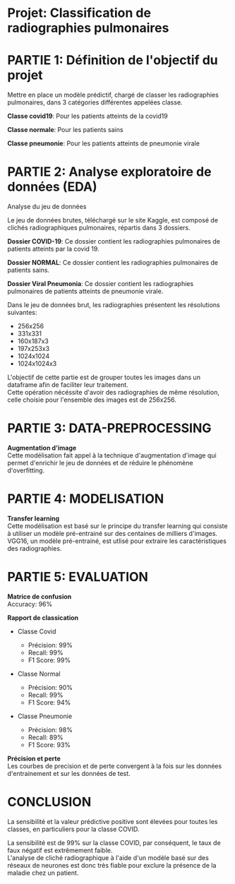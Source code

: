 # Projet: Classification de radiographies pulmonaires

# PARTIE 1: Définition de l'objectif du projet

Mettre en place un modèle prédictif, chargé de classer les radiographies pulmonaires, dans 3 catégories différentes appelées classe.

**Classe covid19**: Pour les patients atteints de la covid19

**Classe normale**: Pour les patients sains

**Classe pneumonie**: Pour les patients atteints de pneumonie virale

# PARTIE 2: Analyse exploratoire de données (EDA)

Analyse du jeu de données

Le jeu de données brutes, téléchargé sur le site Kaggle, est composé de clichés radiographiques pulmonaires, répartis dans 3 dossiers.

**Dossier COVID-19**: Ce dossier contient les radiographies pulmonaires de patients atteints par la covid 19. 

**Dossier NORMAL**: Ce dossier contient les radiographies pulmonaires de patients sains.

**Dossier Viral Pneumonia**: Ce dossier contient les radiographies pulmonaires de patients atteints de pneumonie virale.

Dans le jeu de données brut, les radiographies présentent les résolutions suivantes:
* 256x256
* 331x331
* 160x187x3
* 197x253x3
* 1024x1024
* 1024x1024x3

L'objectif de cette partie est de grouper toutes les images dans un dataframe afin de faciliter leur traitement.  
Cette opération nécéssite d'avoir des radiographies de même résolution, celle choisie pour l'ensemble des images est de 256x256.

# PARTIE 3: DATA-PREPROCESSING

**Augmentation d'image**\
Cette modélisation fait appel à la technique d'augmentation d'image qui permet d'enrichir le jeu de données et de réduire le phénomène d'overfitting.

# PARTIE 4: MODELISATION

**Transfer learning**\
Cette modélisation est basé sur le principe du transfer learning qui consiste à utiliser un modèle pré-entrainé sur des centaines de milliers d'images.\
VGG16, un modèle pré-entrainé, est utlisé pour extraire les caractéristiques des radiographies.

# PARTIE 5: EVALUATION
**Matrice de confusion**\
Accuracy: 96%

**Rapport de classication**
- Classe Covid
  - Précision: 99%
  - Recall: 99%
  - F1 Score: 99% 
  
- Classe Normal
  - Précision: 90%
  - Recall: 99%
  - F1 Score: 94%
  
- Classe Pneumonie
  - Précision: 98%
  - Recall: 89%
  - F1 Score: 93%  
    
**Précision et perte**\
Les courbes de precision et de perte convergent à la fois sur les données d'entrainement et sur les données de test.

# CONCLUSION
La sensibilité et la valeur prédictive positive sont élevées pour toutes les classes, en particuliers pour la classe COVID.

La sensibilité est de 99% sur la classe COVID, par conséquent, le taux de faux négatif est extrêmement faible.\
L'analyse de cliché radiographique à l'aide d'un modèle basé sur des réseaux de neurones est donc très fiable pour exclure la présence de la maladie chez un patient.
